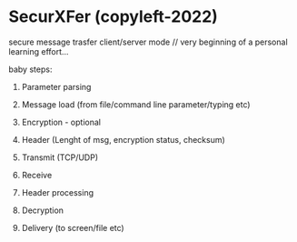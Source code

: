 # SecurXFer (copyleft-2022)

secure message trasfer client/server mode // very beginning of a personal learning effort...

baby steps:


1. Parameter parsing

2. Message load (from file/command line parameter/typing etc)

3. Encryption - optional

4. Header (Lenght of msg, encryption status, checksum)

5. Transmit (TCP/UDP)

6. Receive

7. Header processing

8. Decryption

9. Delivery (to screen/file etc)

